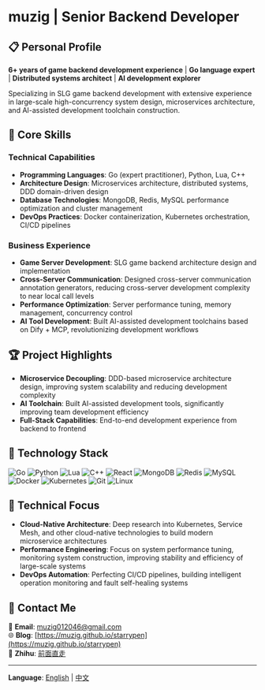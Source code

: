 # muzig | Senior Backend Developer

## 📋 Personal Profile

**6+ years of game backend development experience** | **Go language expert** | **Distributed systems architect** | **AI development explorer**

Specializing in SLG game backend development with extensive experience in large-scale high-concurrency system design, microservices architecture, and AI-assisted development toolchain construction.

## 🎯 Core Skills

### Technical Capabilities

- **Programming Languages**: Go (expert practitioner), Python, Lua, C++
- **Architecture Design**: Microservices architecture, distributed systems, DDD domain-driven design
- **Database Technologies**: MongoDB, Redis, MySQL performance optimization and cluster management
- **DevOps Practices**: Docker containerization, Kubernetes orchestration, CI/CD pipelines

### Business Experience

- **Game Server Development**: SLG game backend architecture design and implementation
- **Cross-Server Communication**: Designed cross-server communication annotation generators, reducing cross-server development complexity to near local call levels
- **Performance Optimization**: Server performance tuning, memory management, concurrency control
- **AI Tool Development**: Built AI-assisted development toolchains based on Dify + MCP, revolutionizing development workflows

## 🏆 Project Highlights

- **Microservice Decoupling**: DDD-based microservice architecture design, improving system scalability and reducing development complexity
- **AI Toolchain**: Built AI-assisted development tools, significantly improving team development efficiency
- **Full-Stack Capabilities**: End-to-end development experience from backend to frontend

## 🔧 Technology Stack

![Go](https://img.shields.io/badge/Go-00ADD8?style=flat&logo=go&logoColor=white) ![Python](https://img.shields.io/badge/Python-3776AB?style=flat&logo=python&logoColor=white) ![Lua](https://img.shields.io/badge/Lua-2C2D72?style=flat&logo=lua&logoColor=white) ![C++](https://img.shields.io/badge/C++-00599C?style=flat&logo=c%2B%2B&logoColor=white) ![React](https://img.shields.io/badge/React-61DAFB?style=flat&logo=react&logoColor=white) ![MongoDB](https://img.shields.io/badge/MongoDB-47A248?style=flat&logo=mongodb&logoColor=white) ![Redis](https://img.shields.io/badge/Redis-DC382D?style=flat&logo=redis&logoColor=white) ![MySQL](https://img.shields.io/badge/MySQL-4479A1?style=flat&logo=mysql&logoColor=white) ![Docker](https://img.shields.io/badge/Docker-2496ED?style=flat&logo=docker&logoColor=white) ![Kubernetes](https://img.shields.io/badge/Kubernetes-326CE5?style=flat&logo=kubernetes&logoColor=white) ![Git](https://img.shields.io/badge/Git-F05032?style=flat&logo=git&logoColor=white) ![Linux](https://img.shields.io/badge/Linux-FCC624?style=flat&logo=linux&logoColor=black)

## 🚀 Technical Focus

- **Cloud-Native Architecture**: Deep research into Kubernetes, Service Mesh, and other cloud-native technologies to build modern microservice architectures
- **Performance Engineering**: Focus on system performance tuning, monitoring system construction, improving stability and efficiency of large-scale systems
- **DevOps Automation**: Perfecting CI/CD pipelines, building intelligent operation monitoring and fault self-healing systems

## 📩 Contact Me

📧 **Email**: [muzig012046@gmail.com](mailto:muzig012046@gmail.com)  
🌐 **Blog**: [https://muzig.github.io/starrypen](https://muzig.github.io/starrypen)  
📝 **Zhihu**: [前面直走](https://www.zhihu.com/people/nextleaf)

---

**Language**: [English](README.md) | [中文](README-zh.md)
